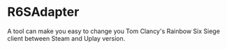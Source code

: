 # R6SAdapter
A tool can make you easy to change you Tom Clancy's Rainbow Six Siege client between Steam and Uplay version.
